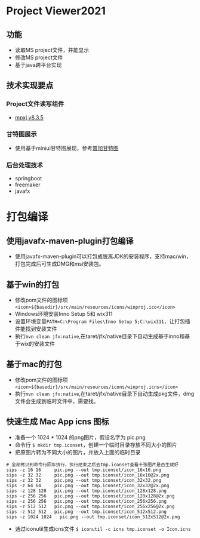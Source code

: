 # Project Viewer2021
## 功能
- 读取MS project文件，并能显示
- 修改MS project文件
- 基于java跨平台实现
## 技术实现要点
### Project文件读写组件
- [mpxj v8.3.5](http://www.mpxj.org)
### 甘特图展示
- 使用基于miniui甘特图展现，参考[普加甘特图](http://www.plusgantt.com/)
### 后台处理技术
- springboot
- freemaker
- javafx

# 打包编译
## 使用javafx-maven-plugin打包编译
- 使用javafx-maven-plugin可以打包成脱离JDK的安装程序，支持mac/win，打包完成后可生成DMG和msi安装包。
## 基于win的打包
- 修改pom文件的图标项```<icon>${basedir}/src/main/resources/icons/winproj.ico</icon>```
- Windows环境安装Inno Setup 5和 wix311
- 设置环境变量```PATH=C:\Program Files\Inno Setup 5;C:\wix311```，让打包插件能找到安装文件
- 执行```mvn clean jfx:native```,在taret/jfx/native目录下自动生成基于inno和基于wix的安装文件
## 基于mac的打包
- 修改pom文件的图标项```<icon>${basedir}/src/main/resources/icons/winproj.icns</icon>```
- 执行```mvn clean jfx:native```,在taret/jfx/native目录下自动生成pkg文件，dmg文件会生成到临时文件中，需要找。


## 快速生成 Mac App icns 图标

- 准备一个 1024 * 1024 的png图片，假设名字为 pic.png
- 命令行 `$ mkdir tmp.iconset`，创建一个临时目录存放不同大小的图片
- 把原图片转为不同大小的图片，并放入上面的临时目录

```
# 全部拷贝到命令行回车执行，执行结束之后去tmp.iconset查看十张图片是否生成好
sips -z 16 16     pic.png --out tmp.iconset/icon_16x16.png
sips -z 32 32     pic.png --out tmp.iconset/icon_16x16@2x.png
sips -z 32 32     pic.png --out tmp.iconset/icon_32x32.png
sips -z 64 64     pic.png --out tmp.iconset/icon_32x32@2x.png
sips -z 128 128   pic.png --out tmp.iconset/icon_128x128.png
sips -z 256 256   pic.png --out tmp.iconset/icon_128x128@2x.png
sips -z 256 256   pic.png --out tmp.iconset/icon_256x256.png
sips -z 512 512   pic.png --out tmp.iconset/icon_256x256@2x.png
sips -z 512 512   pic.png --out tmp.iconset/icon_512x512.png
sips -z 1024 1024   pic.png --out tmp.iconset/icon_512x512@2x.png
```
- 通过iconutil生成icns文件 `$ iconutil -c icns tmp.iconset -o Icon.icns`